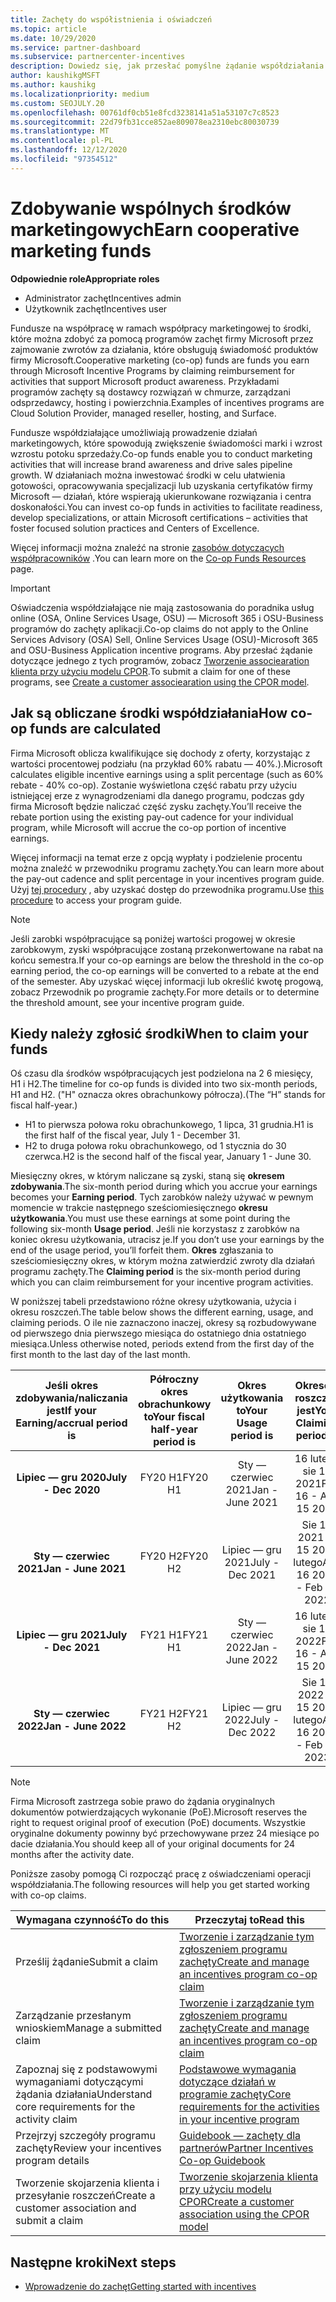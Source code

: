 ```yaml
---
title: Zachęty do współistnienia i oświadczeń
ms.topic: article
ms.date: 10/29/2020
ms.service: partner-dashboard
ms.subservice: partnercenter-incentives
description: Dowiedz się, jak przesłać pomyślne żądanie współdziałania w celu zachęty, organizując odpowiednią dokumentację, faktury, instrukcje i dowód wykonania.
author: kaushikgMSFT
ms.author: kaushikg
ms.localizationpriority: medium
ms.custom: SEOJULY.20
ms.openlocfilehash: 00761df0cb51e8fcd3238141a51a53107c7c8523
ms.sourcegitcommit: 22d79fb31cce852ae809078ea2310ebc80030739
ms.translationtype: MT
ms.contentlocale: pl-PL
ms.lasthandoff: 12/12/2020
ms.locfileid: "97354512"
---
```

# <a name="earn-cooperative-marketing-funds"></a><span data-ttu-id="bbbc5-103">Zdobywanie wspólnych środków marketingowych</span><span class="sxs-lookup"><span data-stu-id="bbbc5-103">Earn cooperative marketing funds</span></span>

<span data-ttu-id="bbbc5-104">**Odpowiednie role**</span><span class="sxs-lookup"><span data-stu-id="bbbc5-104">**Appropriate roles**</span></span>

- <span data-ttu-id="bbbc5-105">Administrator zachęt</span><span class="sxs-lookup"><span data-stu-id="bbbc5-105">Incentives admin</span></span>
- <span data-ttu-id="bbbc5-106">Użytkownik zachęt</span><span class="sxs-lookup"><span data-stu-id="bbbc5-106">Incentives user</span></span>

<span data-ttu-id="bbbc5-107">Fundusze na współpracę w ramach współpracy marketingowej to środki, które można zdobyć za pomocą programów zachęt firmy Microsoft przez zajmowanie zwrotów za działania, które obsługują świadomość produktów firmy Microsoft.</span><span class="sxs-lookup"><span data-stu-id="bbbc5-107">Cooperative marketing (co-op) funds are funds you earn through Microsoft Incentive Programs by claiming reimbursement for activities that support Microsoft product awareness.</span></span> <span data-ttu-id="bbbc5-108">Przykładami programów zachęty są dostawcy rozwiązań w chmurze, zarządzani odsprzedawcy, hosting i powierzchnia.</span><span class="sxs-lookup"><span data-stu-id="bbbc5-108">Examples of incentives programs are Cloud Solution Provider, managed reseller, hosting, and Surface.</span></span>

<span data-ttu-id="bbbc5-109">Fundusze współdziałające umożliwiają prowadzenie działań marketingowych, które spowodują zwiększenie świadomości marki i wzrost wzrostu potoku sprzedaży.</span><span class="sxs-lookup"><span data-stu-id="bbbc5-109">Co-op funds enable you to conduct marketing activities that will increase brand awareness and drive sales pipeline growth.</span></span> <span data-ttu-id="bbbc5-110">W działaniach można inwestować środki w celu ułatwienia gotowości, opracowywania specjalizacji lub uzyskania certyfikatów firmy Microsoft — działań, które wspierają ukierunkowane rozwiązania i centra doskonałości.</span><span class="sxs-lookup"><span data-stu-id="bbbc5-110">You can invest co-op funds in activities to facilitate readiness, develop specializations, or attain Microsoft certifications – activities that foster focused solution practices and Centers of Excellence.</span></span>

<span data-ttu-id="bbbc5-111">Więcej informacji można znaleźć na stronie [zasobów dotyczących współpracowników](https://partner.microsoft.com/asset/collection/co-op-funds-resources#/) .</span><span class="sxs-lookup"><span data-stu-id="bbbc5-111">You can learn more on the [Co-op Funds Resources](https://partner.microsoft.com/asset/collection/co-op-funds-resources#/) page.</span></span>

>[!Important]
><span data-ttu-id="bbbc5-112">Oświadczenia współdziałające nie mają zastosowania do poradnika usług online (OSA, Online Services Usage, OSU) — Microsoft 365 i OSU-Business programów do zachęty aplikacji.</span><span class="sxs-lookup"><span data-stu-id="bbbc5-112">Co-op claims do not apply to the Online Services Advisory (OSA) Sell, Online Services Usage (OSU)-Microsoft 365 and OSU-Business Application incentive programs.</span></span> <span data-ttu-id="bbbc5-113">Aby przesłać żądanie dotyczące jednego z tych programów, zobacz [Tworzenie associearation klienta przy użyciu modelu CPOR](submit-osa-claim.md).</span><span class="sxs-lookup"><span data-stu-id="bbbc5-113">To submit a claim for one of these programs, see [Create a customer associearation using the CPOR model](submit-osa-claim.md).</span></span>

## <a name="how-co-op-funds-are-calculated"></a><span data-ttu-id="bbbc5-114">Jak są obliczane środki współdziałania</span><span class="sxs-lookup"><span data-stu-id="bbbc5-114">How co-op funds are calculated</span></span>

<span data-ttu-id="bbbc5-115">Firma Microsoft oblicza kwalifikujące się dochody z oferty, korzystając z wartości procentowej podziału (na przykład 60% rabatu — 40%.).</span><span class="sxs-lookup"><span data-stu-id="bbbc5-115">Microsoft calculates eligible incentive earnings using a split percentage (such as 60% rebate - 40% co-op).</span></span> <span data-ttu-id="bbbc5-116">Zostanie wyświetlona część rabatu przy użyciu istniejącej erze z wynagrodzeniami dla danego programu, podczas gdy firma Microsoft będzie naliczać część zysku zachęty.</span><span class="sxs-lookup"><span data-stu-id="bbbc5-116">You’ll receive the rebate portion using the existing pay-out cadence for your individual program, while Microsoft will accrue the co-op portion of incentive earnings.</span></span>

<span data-ttu-id="bbbc5-117">Więcej informacji na temat erze z opcją wypłaty i podzielenie procentu można znaleźć w przewodniku programu zachęty.</span><span class="sxs-lookup"><span data-stu-id="bbbc5-117">You can learn more about the pay-out cadence and split percentage in your incentives program guide.</span></span> <span data-ttu-id="bbbc5-118">Użyj [tej procedury](incentives-determined-your-program-eligibility.md) , aby uzyskać dostęp do przewodnika programu.</span><span class="sxs-lookup"><span data-stu-id="bbbc5-118">Use [this procedure](incentives-determined-your-program-eligibility.md) to access your program guide.</span></span>

>[!NOTE]
><span data-ttu-id="bbbc5-119">Jeśli zarobki współpracujące są poniżej wartości progowej w okresie zarobkowym, zyski współpracujące zostaną przekonwertowane na rabat na końcu semestra.</span><span class="sxs-lookup"><span data-stu-id="bbbc5-119">If your co-op earnings are below the threshold in the co-op earning period, the co-op earnings will be converted to a rebate at the end of the semester.</span></span> <span data-ttu-id="bbbc5-120">Aby uzyskać więcej informacji lub określić kwotę progową, zobacz Przewodnik po programie zachęty.</span><span class="sxs-lookup"><span data-stu-id="bbbc5-120">For more details or to determine the threshold amount, see your incentive program guide.</span></span>

## <a name="when-to-claim-your-funds"></a><span data-ttu-id="bbbc5-121">Kiedy należy zgłosić środki</span><span class="sxs-lookup"><span data-stu-id="bbbc5-121">When to claim your funds</span></span>

<span data-ttu-id="bbbc5-122">Oś czasu dla środków współpracujących jest podzielona na 2 6 miesięcy, H1 i H2.</span><span class="sxs-lookup"><span data-stu-id="bbbc5-122">The timeline for co-op funds is divided into two six-month periods, H1 and H2.</span></span> <span data-ttu-id="bbbc5-123">("H" oznacza okres obrachunkowy półrocza).</span><span class="sxs-lookup"><span data-stu-id="bbbc5-123">(The “H” stands for fiscal half-year.)</span></span>

- <span data-ttu-id="bbbc5-124">H1 to pierwsza połowa roku obrachunkowego, 1 lipca, 31 grudnia.</span><span class="sxs-lookup"><span data-stu-id="bbbc5-124">H1 is the first half of the fiscal year, July 1 - December 31.</span></span>
- <span data-ttu-id="bbbc5-125">H2 to druga połowa roku obrachunkowego, od 1 stycznia do 30 czerwca.</span><span class="sxs-lookup"><span data-stu-id="bbbc5-125">H2 is the second half of the fiscal year, January 1 - June 30.</span></span>

<span data-ttu-id="bbbc5-126">Miesięczny okres, w którym naliczane są zyski, staną się **okresem zdobywania**.</span><span class="sxs-lookup"><span data-stu-id="bbbc5-126">The six-month period during which you accrue your earnings becomes your **Earning period**.</span></span> <span data-ttu-id="bbbc5-127">Tych zarobków należy używać w pewnym momencie w trakcie następnego sześciomiesięcznego **okresu użytkowania**.</span><span class="sxs-lookup"><span data-stu-id="bbbc5-127">You must use these earnings at some point during the following six-month **Usage period**.</span></span> <span data-ttu-id="bbbc5-128">Jeśli nie korzystasz z zarobków na koniec okresu użytkowania, utracisz je.</span><span class="sxs-lookup"><span data-stu-id="bbbc5-128">If you don’t use your earnings by the end of the usage period, you’ll forfeit them.</span></span> <span data-ttu-id="bbbc5-129">**Okres** zgłaszania to sześciomiesięczny okres, w którym można zatwierdzić zwroty dla działań programu zachęty.</span><span class="sxs-lookup"><span data-stu-id="bbbc5-129">The **Claiming period** is the six-month period during which you can claim reimbursement for your incentive program activities.</span></span>

<span data-ttu-id="bbbc5-130">W poniższej tabeli przedstawiono różne okresy użytkowania, użycia i okresu roszczeń.</span><span class="sxs-lookup"><span data-stu-id="bbbc5-130">The table below shows the different earning, usage, and claiming periods.</span></span> <span data-ttu-id="bbbc5-131">O ile nie zaznaczono inaczej, okresy są rozbudowywane od pierwszego dnia pierwszego miesiąca do ostatniego dnia ostatniego miesiąca.</span><span class="sxs-lookup"><span data-stu-id="bbbc5-131">Unless otherwise noted, periods extend from the first day of the first month to the last day of the last month.</span></span>

|  <span data-ttu-id="bbbc5-132">Jeśli okres zdobywania/naliczania jest</span><span class="sxs-lookup"><span data-stu-id="bbbc5-132">If your Earning/accrual period is</span></span>  |<span data-ttu-id="bbbc5-133">Półroczny okres obrachunkowy to</span><span class="sxs-lookup"><span data-stu-id="bbbc5-133">Your fiscal half-year period is</span></span>  |  <span data-ttu-id="bbbc5-134">Okres użytkowania to</span><span class="sxs-lookup"><span data-stu-id="bbbc5-134">Your Usage period is</span></span>  |  <span data-ttu-id="bbbc5-135">Okresem roszczeń jest</span><span class="sxs-lookup"><span data-stu-id="bbbc5-135">Your Claiming period is</span></span>  |
| :-----------: | :-----------: | :-----------: | :-----------: |
|<span data-ttu-id="bbbc5-136">**Lipiec — gru 2020**</span><span class="sxs-lookup"><span data-stu-id="bbbc5-136">**July - Dec 2020**</span></span>| <span data-ttu-id="bbbc5-137">FY20 H1</span><span class="sxs-lookup"><span data-stu-id="bbbc5-137">FY20 H1</span></span>  |  <span data-ttu-id="bbbc5-138">Sty — czerwiec 2021</span><span class="sxs-lookup"><span data-stu-id="bbbc5-138">Jan - June 2021</span></span>  |  <span data-ttu-id="bbbc5-139">16 lutego sie 15 2021</span><span class="sxs-lookup"><span data-stu-id="bbbc5-139">Feb 16 - Aug 15 2021</span></span>  |
|<span data-ttu-id="bbbc5-140">**Sty — czerwiec 2021**</span><span class="sxs-lookup"><span data-stu-id="bbbc5-140">**Jan - June 2021**</span></span> |  <span data-ttu-id="bbbc5-141">FY20 H2</span><span class="sxs-lookup"><span data-stu-id="bbbc5-141">FY20 H2</span></span>  |  <span data-ttu-id="bbbc5-142">Lipiec — gru 2021</span><span class="sxs-lookup"><span data-stu-id="bbbc5-142">July - Dec 2021</span></span>  |  <span data-ttu-id="bbbc5-143">Sie 16 2021 — 15 2022 lutego</span><span class="sxs-lookup"><span data-stu-id="bbbc5-143">Aug 16 2021 - Feb 15 2022</span></span>  |
|<span data-ttu-id="bbbc5-144">**Lipiec — gru 2021**</span><span class="sxs-lookup"><span data-stu-id="bbbc5-144">**July - Dec 2021**</span></span>|  <span data-ttu-id="bbbc5-145">FY21 H1</span><span class="sxs-lookup"><span data-stu-id="bbbc5-145">FY21 H1</span></span>  |  <span data-ttu-id="bbbc5-146">Sty — czerwiec 2022</span><span class="sxs-lookup"><span data-stu-id="bbbc5-146">Jan - June 2022</span></span>  |  <span data-ttu-id="bbbc5-147">16 lutego sie 15 2022</span><span class="sxs-lookup"><span data-stu-id="bbbc5-147">Feb 16 - Aug 15 2022</span></span>  |
|<span data-ttu-id="bbbc5-148">**Sty — czerwiec 2022**</span><span class="sxs-lookup"><span data-stu-id="bbbc5-148">**Jan - June 2022**</span></span> |  <span data-ttu-id="bbbc5-149">FY21 H2</span><span class="sxs-lookup"><span data-stu-id="bbbc5-149">FY21 H2</span></span>  |  <span data-ttu-id="bbbc5-150">Lipiec — gru 2022</span><span class="sxs-lookup"><span data-stu-id="bbbc5-150">July - Dec 2022</span></span>  |  <span data-ttu-id="bbbc5-151">Sie 16 2022 — 15 2023 lutego</span><span class="sxs-lookup"><span data-stu-id="bbbc5-151">Aug 16 2022 - Feb 15 2023</span></span>  |

>[!NOTE]
><span data-ttu-id="bbbc5-152">Firma Microsoft zastrzega sobie prawo do żądania oryginalnych dokumentów potwierdzających wykonanie (PoE).</span><span class="sxs-lookup"><span data-stu-id="bbbc5-152">Microsoft reserves the right to request original proof of execution (PoE) documents.</span></span> <span data-ttu-id="bbbc5-153">Wszystkie oryginalne dokumenty powinny być przechowywane przez 24 miesiące po dacie działania.</span><span class="sxs-lookup"><span data-stu-id="bbbc5-153">You should keep all of your original documents for 24 months after the activity date.</span></span>

<span data-ttu-id="bbbc5-154">Poniższe zasoby pomogą Ci rozpocząć pracę z oświadczeniami operacji współdziałania.</span><span class="sxs-lookup"><span data-stu-id="bbbc5-154">The following resources will help you get started working with co-op claims.</span></span>

| <span data-ttu-id="bbbc5-155">Wymagana czynność</span><span class="sxs-lookup"><span data-stu-id="bbbc5-155">To do this</span></span> | <span data-ttu-id="bbbc5-156">Przeczytaj to</span><span class="sxs-lookup"><span data-stu-id="bbbc5-156">Read this</span></span> |
| ------ | ----------- |
| <span data-ttu-id="bbbc5-157">Prześlij żądanie</span><span class="sxs-lookup"><span data-stu-id="bbbc5-157">Submit a claim</span></span> |  [<span data-ttu-id="bbbc5-158">Tworzenie i zarządzanie tym zgłoszeniem programu zachęty</span><span class="sxs-lookup"><span data-stu-id="bbbc5-158">Create and manage an incentives program co-op claim</span></span>](create-incentives-claims.md)  |
| <span data-ttu-id="bbbc5-159">Zarządzanie przesłanym wnioskiem</span><span class="sxs-lookup"><span data-stu-id="bbbc5-159">Manage a submitted claim</span></span> | [<span data-ttu-id="bbbc5-160">Tworzenie i zarządzanie tym zgłoszeniem programu zachęty</span><span class="sxs-lookup"><span data-stu-id="bbbc5-160">Create and manage an incentives program co-op claim</span></span>](create-incentives-claims.md)    |
| <span data-ttu-id="bbbc5-161">Zapoznaj się z podstawowymi wymaganiami dotyczącymi żądania działania</span><span class="sxs-lookup"><span data-stu-id="bbbc5-161">Understand core requirements for the activity claim</span></span> | [<span data-ttu-id="bbbc5-162">Podstawowe wymagania dotyczące działań w programie zachęty</span><span class="sxs-lookup"><span data-stu-id="bbbc5-162">Core requirements for the activities in your incentive program</span></span>](core-requirements.md)   |
| <span data-ttu-id="bbbc5-163">Przejrzyj szczegóły programu zachęty</span><span class="sxs-lookup"><span data-stu-id="bbbc5-163">Review your incentives program details</span></span> | [<span data-ttu-id="bbbc5-164">Guidebook — zachęty dla partnerów</span><span class="sxs-lookup"><span data-stu-id="bbbc5-164">Partner Incentives Co-op Guidebook</span></span>](https://assetsprod.microsoft.com/co-op-guidebook.pdf)  |
| <span data-ttu-id="bbbc5-165">Tworzenie skojarzenia klienta i przesyłanie roszczeń</span><span class="sxs-lookup"><span data-stu-id="bbbc5-165">Create a customer association and submit a claim</span></span> | [<span data-ttu-id="bbbc5-166">Tworzenie skojarzenia klienta przy użyciu modelu CPOR</span><span class="sxs-lookup"><span data-stu-id="bbbc5-166">Create a customer association using the CPOR model</span></span>](submit-osa-claim.md)   |

## <a name="next-steps"></a><span data-ttu-id="bbbc5-167">Następne kroki</span><span class="sxs-lookup"><span data-stu-id="bbbc5-167">Next steps</span></span>

- [<span data-ttu-id="bbbc5-168">Wprowadzenie do zachęt</span><span class="sxs-lookup"><span data-stu-id="bbbc5-168">Getting started with incentives</span></span>](incentives-get-started-intro.md)
